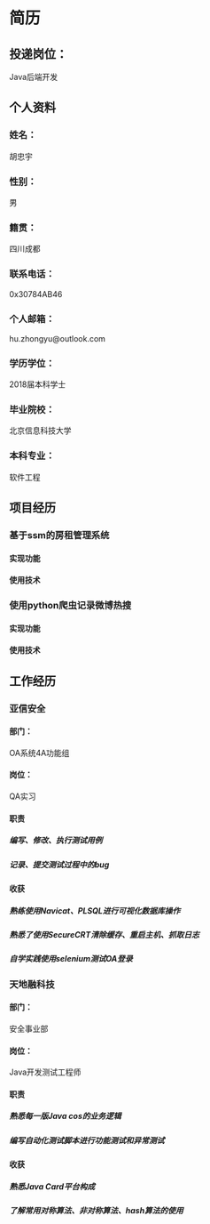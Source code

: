 # 简历
## 投递岗位：
Java后端开发
## 个人资料
### 姓名：
胡忠宇
### 性别：
男
### 籍贯：
四川成都
### 联系电话：
0x‭30784AB46‬
### 个人邮箱：
&#104;&#117;&#46;&#122;&#104;&#111;&#110;&#103;&#121;&#117;&#64;&#111;&#117;&#116;&#108;&#111;&#111;&#107;&#46;&#99;&#111;&#109;
### 学历学位：
2018届本科学士
### 毕业院校：
北京信息科技大学
### 本科专业：
软件工程
## 项目经历
### 基于ssm的房租管理系统
#### 实现功能
#### 使用技术
### 使用python爬虫记录微博热搜
#### 实现功能
#### 使用技术
## 工作经历
### 亚信安全
#### 部门：
OA系统4A功能组
#### 岗位：
QA实习
#### 职责
##### 编写、修改、执行测试用例
##### 记录、提交测试过程中的bug
#### 收获
##### 熟练使用Navicat、PLSQL进行可视化数据库操作
##### 熟悉了使用SecureCRT清除缓存、重启主机、抓取日志
##### 自学实践使用selenium测试OA登录
### 天地融科技
#### 部门：
安全事业部
#### 岗位：
Java开发测试工程师
#### 职责
##### 熟悉每一版Java cos的业务逻辑
##### 编写自动化测试脚本进行功能测试和异常测试
#### 收获
##### 熟悉Java Card平台构成
##### 了解常用对称算法、非对称算法、hash算法的使用

